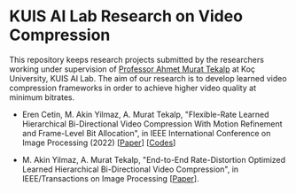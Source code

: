 # KUIS AI Lab Research on Video Compression

This repository keeps research projects submitted by the researchers working under supervision of [Professor Ahmet Murat Tekalp](http://home.ku.edu.tr/~mtekalp/) at Koç University, KUIS AI Lab. The aim of our research is to develop learned video compression frameworks in order to achieve higher video quality at minimum bitrates.

* Eren Cetin, M. Akin Yilmaz, A. Murat Tekalp, "Flexible-Rate Learned Hierarchical Bi-Directional Video Compression With Motion Refinement and Frame-Level Bit Allocation", in IEEE International Conference on Image Processing (2022) [[Paper](https://arxiv.org/abs/2206.13613)] [[Codes](https://github.com/erenovic/KUIS-AI-Compression/tree/master/Flex-Rate-Hier-Bidir-Video-Compression)]

* M. Akin Yilmaz, A. Murat Tekalp, "End-to-End Rate-Distortion Optimized Learned
Hierarchical Bi-Directional Video Compression", in IEEE/Transactions on Image Processing [[Paper](https://arxiv.org/pdf/2112.09529.pdf)].
